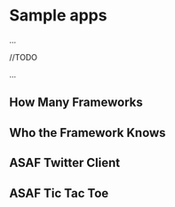 
# Sample apps

...


//TODO

...


## How Many Frameworks

## Who the Framework Knows

## ASAF Twitter Client

## ASAF Tic Tac Toe
